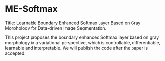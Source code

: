 # ME-Softmax
Title: Learnable Boundary Enhanced Softmax Layer Based on Gray Morphology for Data-driven Image Segmentation.


This project proposes the boundary enhanced Softmax layer based on gray morphology in a variational perspective, which is controllable, differentiable, learnable and interpretable. We will publish the code after the paper is accepted.
